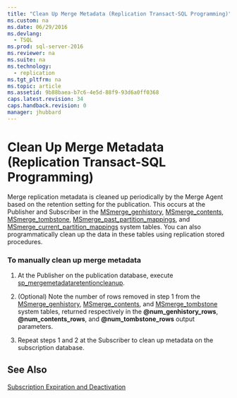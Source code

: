 ```yaml
---
title: "Clean Up Merge Metadata (Replication Transact-SQL Programming)"
ms.custom: na
ms.date: 06/29/2016
ms.devlang: 
  - TSQL
ms.prod: sql-server-2016
ms.reviewer: na
ms.suite: na
ms.technology: 
  - replication
ms.tgt_pltfrm: na
ms.topic: article
ms.assetid: 9b88baea-b7c6-4e5d-88f9-93d6a0ff0368
caps.latest.revision: 34
caps.handback.revision: 0
manager: jhubbard
---
```

# Clean Up Merge Metadata (Replication Transact-SQL Programming)
Merge replication metadata is cleaned up periodically by the Merge Agent based on the retention setting for the publication. This occurs at the Publisher and Subscriber in the [MSmerge_genhistory](assetId:///475d08ae-eb8b-49de-afd6-33c96ab8004d), [MSmerge_contents](assetId:///8d68a61a-683f-4b20-92f9-c0a8d9ba0ad1), [MSmerge_tombstone](assetId:///8b3fc7bf-729b-40f2-8a26-e7dfbe8ddb38), [MSmerge_past_partition_mappings](assetId:///06d54ff5-4d29-4eeb-b8be-64d032e53134), and [MSmerge_current_partition_mappings](assetId:///a3088840-5a30-40f5-8e8a-aa03afc4905f) system tables. You can also programmatically clean up the data in these tables using replication stored procedures.  
  
### To manually clean up merge metadata  
  
1.  At the Publisher on the publication database, execute [sp_mergemetadataretentioncleanup](assetId:///4e8d6343-2a38-421d-a3f3-c37d437a0f88).  
  
2.  (Optional) Note the number of rows removed in step 1 from the [MSmerge_genhistory](assetId:///475d08ae-eb8b-49de-afd6-33c96ab8004d), [MSmerge_contents](assetId:///8d68a61a-683f-4b20-92f9-c0a8d9ba0ad1), and [MSmerge_tombstone](assetId:///8b3fc7bf-729b-40f2-8a26-e7dfbe8ddb38) system tables, returned respectively in the **@num_genhistory_rows**, **@num_contents_rows**, and **@num_tombstone_rows** output parameters.  
  
3.  Repeat steps 1 and 2 at the Subscriber to clean up metadata on the subscription database.  
  
## See Also  
 [Subscription Expiration and Deactivation](../../Topics/TopicNameNotContainA/Subscription-Expiration-and-Deactivation.md)